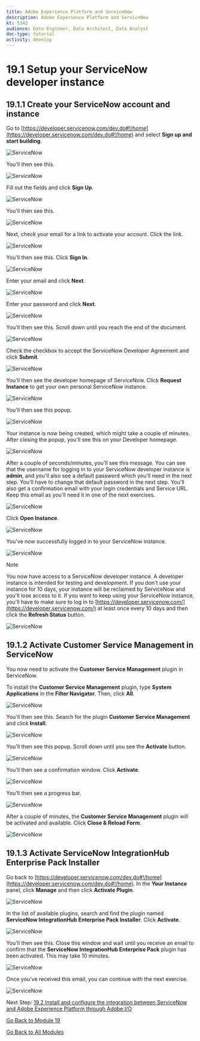 ```yaml
---
title: Adobe Experience Platform and ServiceNow 
description: Adobe Experience Platform and ServiceNow
kt: 5342
audience: Data Engineer, Data Architect, Data Analyst
doc-type: tutorial
activity: develop
---
```

# 19.1 Setup your ServiceNow developer instance

## 19.1.1 Create your ServiceNow account and instance

Go to [https://developer.servicenow.com/dev.do#!/home](https://developer.servicenow.com/dev.do#!/home) and select **Sign up and start building**. 

![ServiceNow](./images/snow1.png)

You'll then see this. 

![ServiceNow](./images/snow2.png)

Fill out the fields and click **Sign Up**.

![ServiceNow](./images/snow3.png)

You'll then see this. 

![ServiceNow](./images/snow4.png)

Next, check your email for a link to activate your account. Click the link.

![ServiceNow](./images/snow5.png)

You'll then see this. Click **Sign In**.

![ServiceNow](./images/snow6.png)

Enter your email and click **Next**.

![ServiceNow](./images/snow7.png)

Enter your password and click **Next**.

![ServiceNow](./images/snow8.png)

You'll then see this. Scroll down until you reach the end of the document.

![ServiceNow](./images/snow9.png)

Check the checkbox to accept the ServiceNow Developer Agreement and click **Submit**.

![ServiceNow](./images/snow10.png)

You'll then see the developer homepage of ServiceNow. Click **Request Instance** to get your own personal ServiceNow instance.

![ServiceNow](./images/snow11.png)

You'll then see this popup.

![ServiceNow](./images/snow11a.png)

Your instance is now being created, which might take a couple of minutes. After closing the popup, you'll see this on your Developer homepage.

![ServiceNow](./images/snow12.png)

After a couple of seconds/minutes, you'll see this message. You can see that the username for logging in to your ServiceNow developer instance is **admin**, and you'll also see a default password which you'll need in the next step. You'll have to change that default password in the next step. You'll also get a confirmation email with your login credentials and Service URL. Keep this email as you'll need it in one of the next exercises.

![ServiceNow](./images/snow13e.png)

Click **Open Instance**.

![ServiceNow](./images/snow13.png)

You've now successfully logged in to your ServiceNow instance. 

![ServiceNow](./images/snow17.png)

>[!NOTE]
>
>You now have access to a ServiceNow developer instance. A developer instance is intended for testing and development. If you don't use your instance for 10 days, your instance will be reclaimed by ServiceNow and you'll lose access to it. If you want to keep using your ServiceNow instance, you'll have to make sure to log in to [https://developer.servicenow.com/](https://developer.servicenow.com/) at least once every 10 days and then click the **Refresh Status** button.

![ServiceNow](./images/snow17a.png)

## 19.1.2 Activate Customer Service Management in ServiceNow

You now need to activate the **Customer Service Management** plugin in ServiceNow.

To install the **Customer Service Management** plugin, type **System Applications** in the **Filter Navigator**. Then, click **All**.

![ServiceNow](./images/csmplugin1.png)

You'll then see this. Search for the plugin **Customer Service Management** and click **Install**.

![ServiceNow](./images/csmplugin2.png)

You'll then see this popup. Scroll down until you see the **Activate** button.

![ServiceNow](./images/csmplugin2a.png)

You'll then see a confirmation window. Click **Activate**.

![ServiceNow](./images/csmplugin2b.png)

You'll then see a progress bar. 

![ServiceNow](./images/csmplugin3a.png)

After a couple of minutes, the **Customer Service Management** plugin will be activated and available. Click **Close & Reload Form**.

![ServiceNow](./images/csmplugin4.png)

## 19.1.3 Activate ServiceNow IntegrationHub Enterprise Pack Installer

Go back to [https://developer.servicenow.com/dev.do#!/home](https://developer.servicenow.com/dev.do#!/home). In the **Your Instance** panel, click **Manage** and then click **Activate Plugin**.

![ServiceNow](./images/snow18.png)

In the list of available plugins, search and find the plugin named **ServiceNow IntegrationHub Enterprise Pack Installer**. Click **Activate**.

![ServiceNow](./images/snow19.png)

You'll then see this. Close this window and wait until you receive an email to confirm that the **ServiceNow IntegrationHub Enterprise Pack** plugin has been activated. This may take 10 minutes.

![ServiceNow](./images/snow20.png)

Once you've received this email, you can continue with the next exercise.

![ServiceNow](./images/snow21.png)

Next Step: [19.2 Install and configure the integration between ServiceNow and Adobe Experience Platform through Adobe I/O](./ex2.md)

[Go Back to Module 19](./call-center-servicenow.md)

[Go Back to All Modules](./../../overview.md)
